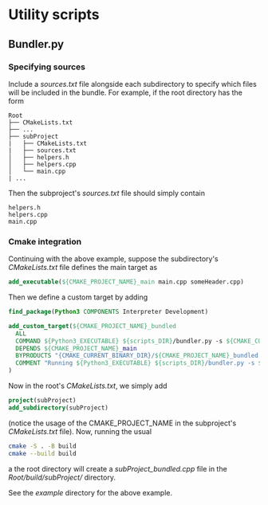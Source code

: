 # Utility scripts

## Bundler.py

### Specifying sources

Include a *sources.txt* file alongside each subdirectory to specify which files will be included in the bundle.
For example, if the root directory has the form

```
Root
├── CMakeLists.txt
├── ...
├── subProject
|   ├── CMakeLists.txt
|   ├── sources.txt
│   ├── helpers.h
│   ├── helpers.cpp
│   └── main.cpp
| ...
```

Then the subproject's *sources.txt* file should simply contain
``` text
helpers.h
helpers.cpp
main.cpp
```

### Cmake integration

Continuing with the above example, suppose the subdirectory's *CMakeLists.txt* file defines the main target as

``` cmake
add_executable(${CMAKE_PROJECT_NAME}_main main.cpp someHeader.cpp)
```

Then we define a custom target by adding

``` cmake
find_package(Python3 COMPONENTS Interpreter Development)

add_custom_target(${CMAKE_PROJECT_NAME}_bundled
  ALL
  COMMAND ${Python3_EXECUTABLE} ${scripts_DIR}/bundler.py -s ${CMAKE_CURRENT_SOURCE_DIR} -o ${CMAKE_PROJECT_NAME}_bundled -d ${CMAKE_CURRENT_BINARY_DIR}
  DEPENDS ${CMAKE_PROJECT_NAME}_main
  BYPRODUCTS "{CMAKE_CURRENT_BINARY_DIR}/${CMAKE_PROJECT_NAME}_bundled.cpp"
  COMMENT "Running ${Python3_EXECUTABLE} ${scripts_DIR}/bundler.py -s ${CMAKE_CURRENT_SOURCE_DIR} -o ${CMAKE_PROJECT_NAME}_bundled -d ${CMAKE_CURRENT_BINARY_DIR}"
)
```

Now in the root's *CMakeLists.txt*, we simply add

``` cmake
project(subProject)
add_subdirectory(subProject)
```
    
(notice the usage of the CMAKE_PROJECT_NAME in the subproject's *CMakeLists.txt* file).
Now, running the usual
 
 ```bash
cmake -S . -B build
cmake --build build
 ```

a the root directory will create a *subProject_bundled.cpp* file in the *Root/build/subProject/* directory.

See the *example* directory for the above example.
